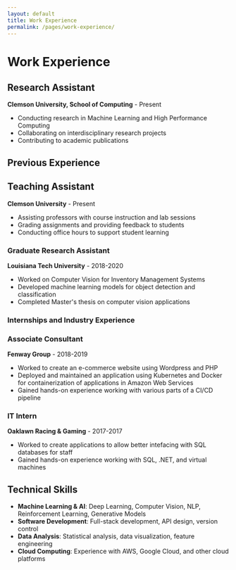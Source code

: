 ```yaml
---
layout: default
title: Work Experience
permalink: /pages/work-experience/
---
```


# Work Experience

## Research Assistant
**Clemson University, School of Computing** - Present
- Conducting research in Machine Learning and High Performance Computing
- Collaborating on interdisciplinary research projects 
- Contributing to academic publications

## Previous Experience

## Teaching Assistant
**Clemson University** - Present
- Assisting professors with course instruction and lab sessions
- Grading assignments and providing feedback to students
- Conducting office hours to support student learning

### Graduate Research Assistant
**Louisiana Tech University** - 2018-2020
- Worked on Computer Vision for Inventory Management Systems
- Developed machine learning models for object detection and classification
- Completed Master's thesis on computer vision applications

### Internships and Industry Experience

### Associate Consultant
**Fenway Group** - 2018-2019
- Worked to create an e-commerce website using Wordpress and PHP
- Deployed and maintained an application using Kubernetes and Docker for containerization of applications in Amazon Web Services
- Gained hands-on experience working with various parts of a CI/CD pipeline

### IT Intern
**Oaklawn Racing & Gaming** - 2017-2017
- Worked to create applications to allow better intefacing with SQL databases for staff
- Gained hands-on experience working with SQL, .NET, and virtual machines

## Technical Skills

- **Machine Learning & AI**: Deep Learning, Computer Vision, NLP, Reinforcement Learning, Generative Models
- **Software Development**: Full-stack development, API design, version control
- **Data Analysis**: Statistical analysis, data visualization, feature engineering
- **Cloud Computing**: Experience with AWS, Google Cloud, and other cloud platforms